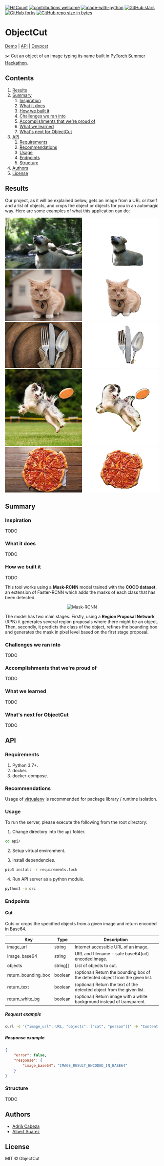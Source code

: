 [![HitCount](http://hits.dwyl.io/AlbertSuarez/object-cut.svg)](http://hits.dwyl.io/AlbertSuarez/object-cut)
[![contributions welcome](https://img.shields.io/badge/contributions-welcome-brightgreen.svg?style=flat)](https://github.com/AlbertSuarez/object-cut)
[![made-with-python](https://img.shields.io/badge/Made%20with-Python-1f425f.svg)](https://www.python.org/)
[![GitHub stars](https://img.shields.io/github/stars/AlbertSuarez/object-cut.svg)](https://GitHub.com/AlbertSuarez/object-cut/stargazers/)
[![GitHub forks](https://img.shields.io/github/forks/AlbertSuarez/object-cut.svg)](https://GitHub.com/AlbertSuarez/object-cut/network/)
[![GitHub repo size in bytes](https://img.shields.io/github/repo-size/AlbertSuarez/object-cut.svg)](https://github.com/AlbertSuarez/object-cut)

# ObjectCut

[Demo](https://objectcut.ga/) | [API](http://134.209.244.212:8083/ui/) | [Devpost](https://devpost.com/software/objectcut)

✂️ Cut an object of an image typing its name built in [PyTorch Summer Hackathon](https://pytorch.devpost.com/).

## Contents

1. [Results](#results)
2. [Summary](#summary)
   1. [Inspiration](#inspiration)
   2. [What it does](#what-it-does)
   3. [How we built it](#how-we-built-it)
   4. [Challenges we ran into](#challenges-we-ran-into)
   5. [Accomplishments that we're proud of](#accomplishments-that-were-proud-of)
   6. [What we learned](#what-we-learned)
   7. [What's next for ObjectCut](#whats-next-for-objectcut)
3. [API](#api)
   1. [Requirements](#requirements)
   2. [Recommendations](#recommendations)
   3. [Usage](#usage)
   4. [Endpoints](#endpoints)
   5. [Structure](#structure)
4. [Authors](#authors)
5. [License](#license)

## Results

Our project, as it will be explained below, gets an image from a URL or itself and a list of objects, and crops the object or objects for you in an automagic way. Here are some examples of what this application can do:

![Dog](docs/images/test_dog_combined.png)
![Cat](docs/images/test_cat_combined.png)
![Cutlery](docs/images/test_cutlery_combined.png)
![Dog with frisbee](docs/images/test_dog_frisbee_combined.png)
![Pizza](docs/images/test_pizza_combined.png)

## Summary

### Inspiration

TODO

### What it does

TODO

### How we built it

TODO

This tool works using a **Mask-RCNN** model trained with the **COCO dataset**, an extension of Faster-RCNN which adds the masks of each class that has been detected. 

<p align="center">
  <img alt="Mask-RCNN" src="https://cdn-images-1.medium.com/max/800/1*6MHxZVujW2W5khpQKCCDUw.png" width="80%"
</p>

The model has two main stages. Firstly, using a **Region Proposal Network** (RPN) it generates several region proposals where there might be an object. Then, secondly, it predicts the class of the object, refines the bounding box and generates the mask in pixel level based on the first stage proposal. 

### Challenges we ran into

TODO

### Accomplishments that we're proud of

TODO

### What we learned

TODO

### What's next for ObjectCut

TODO

## API

### Requirements

1. Python 3.7+.
2. docker.
3. docker-compose.

### Recommendations

Usage of [virtualenv](https://realpython.com/blog/python/python-virtual-environments-a-primer/) is recommended for package library / runtime isolation.

### Usage

To run the server, please execute the following from the root directory:

1. Change directory into the `api` folder.

  ```bash
  cd api/
  ```

2. Setup virtual environment.

3. Install dependencies.

  ```bash
  pip3 install -r requirements.lock
  ```

4. Run API server as a python module.

  ```bash
  python3 -m src
  ```

### Endpoints

#### Cut

Cuts or crops the specified objects from a given image and return encoded in Base64.

| Key                 | Type     | Description                                                  |
| ------------------- | -------- | ------------------------------------------------------------ |
| image_url           | string   | Internet accessible URL of an image.                         |
| Image_base64        | string   | URL and filename - safe base64(url) encoded image.           |
| objects             | string[] | List of objects to cut.                                      |
| return_bounding_box | boolean  | (optional) Return the bounding box of the detected object from the given list. |
| return_text         | boolean  | (optional) Return the text of the detected object from the given list. |
| return_white_bg     | boolean  | (optional) Return image with a white background instead of transparent. |

##### Request example

```bash
curl -d '{"image_url": URL, "objects": ["cat", "person"]}' -H "Content-Type: application/json" -X POST http://134.209.244.212:8083/cut
```

##### Response example

```json
{
    "error": false,
    "response": {
        "image_base64": "IMAGE_RESULT_ENCODED_IN_BASE64"
    }
}
```

### Structure

TODO

## Authors

- [Adrià Cabeza](https://github.com/adriacabeza)
- [Albert Suàrez](https://github.com/AlbertSuarez)

## License

MIT © ObjectCut